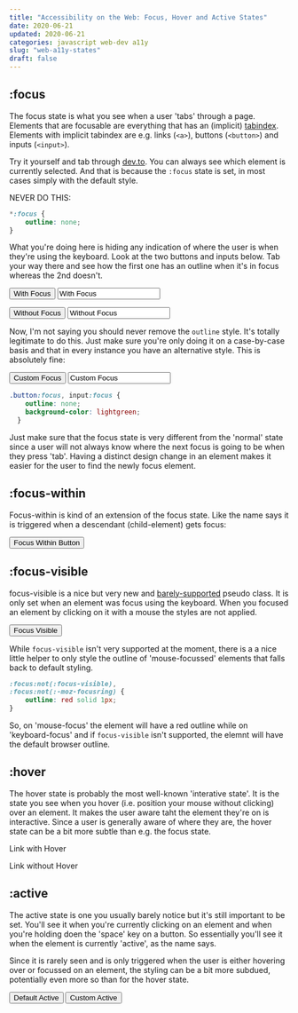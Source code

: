 ```yaml
---
title: "Accessibility on the Web: Focus, Hover and Active States"
date: 2020-06-21
updated: 2020-06-21
categories: javascript web-dev a11y
slug: "web-a11y-states"
draft: false
---
```


## :focus

The focus state is what you see when a user 'tabs' through a page. Elements that are focusable are everything that has an (implicit) [tabindex](https://developer.mozilla.org/en-US/docs/Web/HTML/Global_attributes/tabindex). Elements with implicit tabindex are e.g. links (`<a>`), buttons (`<button>`) and inputs (`<input>`).

Try it yourself and tab through [dev.to](https://dev.to/). You can always see which element is currently selected. And that is because the `:focus` state is set, in most cases simply with the default style.

NEVER DO THIS:

```css
*:focus {
    outline: none;
}
```

What you're doing here is hiding any indication of where the user is when they're using the keyboard. Look at the two buttons and inputs below. Tab your way there and see how the first one has an outline when it's in focus whereas the 2nd doesn't.

<style>
.visually-hidden {
  border: 0;
  clip: rect(0 0 0 0);
  height: 1px;
  margin: -1px;
  overflow: hidden;
  padding: 0;
  position: absolute;
  width: 1px;
  white-space: nowrap;
  word-wrap: normal;
}
</style>

<button class="focus">With Focus</button>
<label class="visually-hidden" for="focus-input">Example Input with Focus:</label>
<input id="focus-input" class="focus" value="With Focus" type="text"/>

<button class="non-focus">Without Focus</button>
<label class="visually-hidden" for="non-focus-input">Example Input without Focus:</label>
<input id="non-focus-input" class="non-focus" value="Without Focus" type="text"/>
<style>
  .non-focus:focus { outline: none;}
</style>

Now, I'm not saying you should never remove the `outline` style. It's totally legitimate to do this. Just make sure you're only doing it on a case-by-case basis and that in every instance you have an alternative style. This is absolutely fine:

<button class="custom-focus">Custom Focus</button>
<label class="visually-hidden" for="custom-focus-input">Example Input with Custom Focus:</label>
<input class="custom-focus" id="custom-focus-input" value="Custom Focus" type="text"/>
<style>
  .custom-focus:focus {
    outline: none;
    background-color: lightgreen;
  }
</style>

```css
.button:focus, input:focus {
    outline: none;
    background-color: lightgreen;
  }
```

Just make sure that the focus state is very different from the 'normal' state since a user will not always know where the next focus is going to be when they press 'tab'. Having a distinct design change in an element makes it easier for the user to find the newly focus element.


## :focus-within

Focus-within is kind of an extension of the focus state. Like the name says it is triggered when a descendant (child-element) gets focus:

<div class="wrapper">
    <button class="fpcus-within-btn">Focus Within Button</button>
</div>
<style>
  .fpcus-within-btn:focus {
    outline: none;
    background-color: lightgreen;
  }
  .wrapper:focus-within {
      background: lightblue;
      padding: 10px;
  }
</style>


## :focus-visible

focus-visible is a nice but very new and [barely-supported](https://caniuse.com/#feat=mdn-css_selectors_focus-visible) pseudo class. It is only set when an element was focus using the keyboard. When you focused an element by clicking on it with a mouse the styles are not applied.

<button class="focus-visible">Focus Visible</button>
<style>
  .focus-visible:-moz-focusring {
    outline: none;
    background-color: lightgreen;
  }
  .focus-visible:focus-visible {
    outline: none;
    background-color: lightgreen;
  }
</style>


While `focus-visible` isn't very supported at the moment, there is a a nice little helper to only style the outline of 'mouse-focussed' elements that falls back to default styling.

```css
:focus:not(:focus-visible),
:focus:not(:-moz-focusring) {
    outline: red solid 1px; 
}
```
 So, on 'mouse-focus' the element will have a red outline while on 'keyboard-focus' and if `focus-visible` isn't supported, the elemnt will have the default browser outline.


## :hover

The hover state is probably the most well-known 'interative state'. It is the state you see when you hover (i.e. position your mouse without clicking) over an element. It makes the user aware taht the element they're on is interactive. Since a user is generally aware of where they are, the hover state can be a bit more subtle than e.g. the focus state.

<a class="hover">Link with Hover</a>
<style>
  #article .hover:hover {
    text-decoration: none;
    color: black;
  }
</style>

<a class="non-hover">Link without Hover</a>


## :active

The active state is one you usually barely notice but it's still important to be set. You'll see it when you're currently clicking on an element and when you're holding doen the 'space' key on a button. So essentially you'll see it when the element is currently 'active', as the name says.

Since it is rarely seen and is only triggered when the user is either hovering over or focussed on an element, the styling can be a bit more subdued, potentially even more so than for the hover state.

<button class="default-active">Default Active</button>
<button class="custom-active">Custom Active</button>
<style>
  .custom-active:active { background-color: lightgreen;}
</style>
